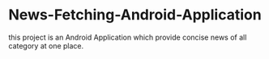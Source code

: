 # News-Fetching-Android-Application
this project is an Android Application which provide concise news of all category at one place.
